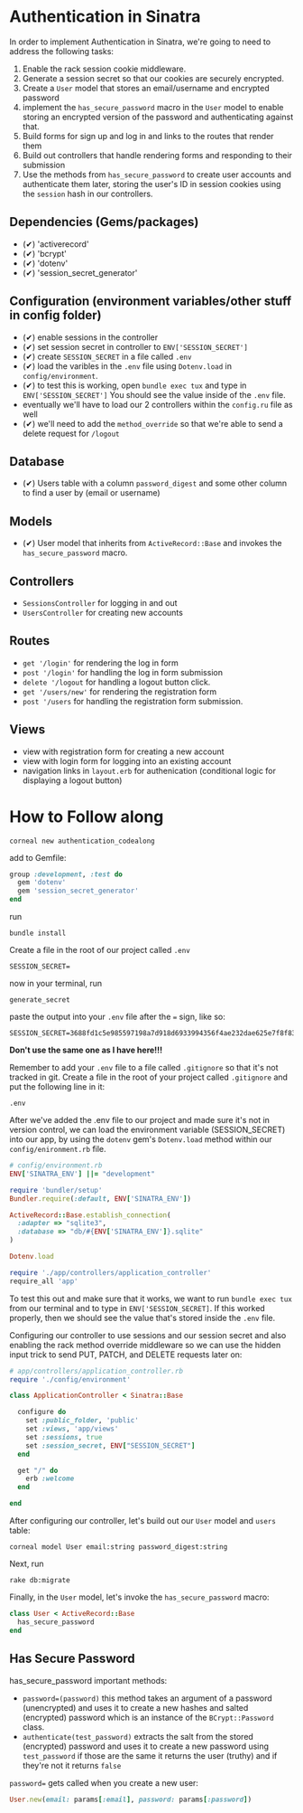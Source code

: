 # Authentication in Sinatra

In order to implement Authentication in Sinatra, we're going to need to address the following tasks:
1. Enable the rack session cookie middleware. 
2. Generate a session secret so that our cookies are securely encrypted. 
3. Create a `User` model that stores an email/username and encrypted password
4. implement the `has_secure_password` macro in the `User` model to enable storing an encrypted version of the password and authenticating against that.
5. Build forms for sign up and log in and links to the routes that render them
6. Build out controllers that handle rendering forms and responding to their submission
7. Use the methods from `has_secure_password` to create user accounts and authenticate them later, storing the user's ID in session cookies using the `session` hash in our controllers.

## Dependencies (Gems/packages)
- (✔) 'activerecord'
- (✔) 'bcrypt'
- (✔) 'dotenv'
- (✔) 'session_secret_generator'
## Configuration (environment variables/other stuff in config folder)
- (✔) enable sessions in the controller
- (✔) set session secret in controller to `ENV['SESSION_SECRET']`
- (✔) create `SESSION_SECRET` in a file called `.env` 
- (✔) load the varibles in the `.env` file using `Dotenv.load` in `config/environment`. 
- (✔) to test this is working, open `bundle exec tux` and type in `ENV['SESSION_SECRET']` You should see the value inside of the `.env` file. 
- eventually we'll have to load our 2 controllers within the `config.ru` file as well
- (✔) we'll need to add the `method_override` so that we're able to send a delete request for `/logout`
## Database
- (✔) Users table with a column `password_digest` and some other column to find a user by (email or username)
## Models
- (✔) User model that inherits from `ActiveRecord::Base` and invokes the `has_secure_password` macro.
## Controllers
- `SessionsController` for logging in and out
- `UsersController` for creating new accounts
## Routes
- `get '/login'` for rendering the log in form
- `post '/login'` for handling the log in form submission
- `delete '/logout` for handling a logout button click.
- `get '/users/new'` for rendering the registration form
- `post '/users` for handling the registration form submission.
## Views
- view with registration form for creating a new account
- view with login form for logging into an existing account
- navigation links in `layout.erb` for authenication (conditional logic for displaying a logout button)


# How to Follow along

```
corneal new authentication_codealong
```

add to Gemfile:
```ruby
group :development, :test do 
  gem 'dotenv'
  gem 'session_secret_generator'
end
```
run 
```
bundle install
```
Create  a file in the root of our project called `.env`

```
SESSION_SECRET=
```

now in your terminal, run

```
generate_secret
```
paste the output into your `.env` file after the `=` sign, like so:

```
SESSION_SECRET=3688fd1c5e985597198a7d918d6933994356f4ae232dae625e7f8f83228378f786d61c9fc778cc4cf823f2e09e11c5ed18eac69049de217eb32dd5c81e0f74f7
```
**Don't use the same one as I have here!!!**

Remember to add your `.env` file to a file called `.gitignore` so that it's not tracked in git. Create a file in the root of your project called `.gitignore` and put the following line in it:

```
.env
```

After we've added the .env file to our project and made sure it's not in version control, we can load the environment variable (SESSION_SECRET) into our app, by using the `dotenv` gem's `Dotenv.load` method within our `config/enironment.rb` file.

```ruby
# config/environment.rb
ENV['SINATRA_ENV'] ||= "development"

require 'bundler/setup'
Bundler.require(:default, ENV['SINATRA_ENV'])

ActiveRecord::Base.establish_connection(
  :adapter => "sqlite3",
  :database => "db/#{ENV['SINATRA_ENV']}.sqlite"
)

Dotenv.load

require './app/controllers/application_controller'
require_all 'app'

```

To test this out and make sure that it works, we want to run `bundle exec tux` from our terminal and to type in `ENV['SESSION_SECRET]`. If this worked properly, then we should see the value that's stored inside the `.env` file.

Configuring our controller to use sessions and our session secret and also enabling the rack method override middleware so we can use the hidden input trick to send PUT, PATCH, and DELETE requests later on:

```ruby
# app/controllers/application_controller.rb
require './config/environment'

class ApplicationController < Sinatra::Base

  configure do
    set :public_folder, 'public'
    set :views, 'app/views'
    set :sessions, true
    set :session_secret, ENV["SESSION_SECRET"]
  end

  get "/" do
    erb :welcome
  end

end

```

After configuring our controller, let's build out our `User` model and `users` table:

```
corneal model User email:string password_digest:string
```

Next, run 

```
rake db:migrate
```

Finally, in the `User` model, let's invoke the `has_secure_password` macro:

```ruby
class User < ActiveRecord::Base
  has_secure_password
end
```

## Has Secure Password
has_secure_password important methods:
- `password=(password)` this method takes an argument of a password (unencrypted) and uses it to create a new hashes and salted (encrypted) password which is an instance of the `BCrypt::Password` class.
- `authenticate(test_password)` extracts the salt from the stored (encrypted) password and uses it to create a new password using `test_password` if those are the same it returns the user (truthy) and if they're not it returns `false`

`password=` gets called when you create a new user:
```ruby
User.new(email: params[:email], password: params[:password])
```